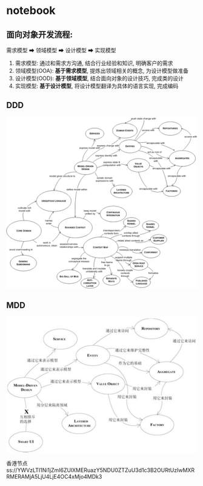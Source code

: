# notebook

## 面向对象开发流程:

需求模型 ➡ 领域模型 ➡ 设计模型 ➡ 实现模型

1. 需求模型: 通过和需求方沟通, 结合行业经验和知识, 明确客户的需求
2. 领域模型(OOA): **基于需求模型**, 提炼出领域相关的概念, 为设计模型做准备
3. 设计模型(OOD): **基于领域模型**, 结合面向对象的设计技巧, 完成类的设计
4. 实现模型: **基于设计模型**, 将设计模型翻译为具体的语言实现, 完成编码

## DDD

![](./DDD.png)


## MDD

![](./MDD.png)


香港节点
ss://YWVzLTI1Ni1jZmI6ZUlXMERuazY5NDU0ZTZuU3d1c3B2OURtUzIwMXRRMERAMjA5LjU4LjE4OC4xMjo4MDk3
